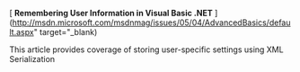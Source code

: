 [ <b>Remembering User Information in Visual Basic .NET</b> ](http://msdn.microsoft.com/msdnmag/issues/05/04/AdvancedBasics/default.aspx" target="_blank)


This article provides coverage of storing user-specific settings using XML Serialization